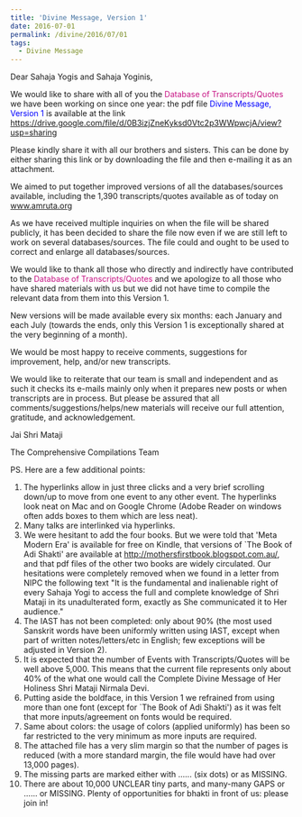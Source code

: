 ```yaml
---
title: 'Divine Message, Version 1'
date: 2016-07-01
permalink: /divine/2016/07/01
tags:
  - Divine Message
---
```

Dear Sahaja Yogis and Sahaja Yoginis,

We would like to share with all of you the <font color="mediumvioletred">Database of Transcripts/Quotes</font> we have been working on since one year: the pdf file <font color="blue">Divine Message, Version 1</font>  is available at the link
<a href="https://drive.google.com/file/d/0B3izjZneKyksd0Vtc2p3WWpwcjA/view?usp=sharing">https://drive.google.com/file/d/0B3izjZneKyksd0Vtc2p3WWpwcjA/view?usp=sharing</a>

Please kindly share it with all our brothers and sisters. This can be done by either sharing this link or by downloading the file and then e-mailing it as an attachment.

We aimed to put together improved versions of all the databases/sources available, including the 1,390 transcripts/quotes available as of today on www.amruta.org 

As we have received multiple inquiries on when the file will be shared publicly, it has been decided to share the file now even if we are still left to work on several databases/sources. The file could and ought to be used to correct and enlarge all databases/sources.

We would like to thank all those who directly and indirectly have contributed to the <font color="mediumvioletred">Database of Transcripts/Quotes</font> and we apologize to all those who have shared materials with us but we did not have time to compile the relevant data from them into this Version 1. 

New versions will be made available every six months: each January and each July (towards the ends, only this Version 1 is exceptionally shared at the very beginning of a month).

We would be most happy to receive comments, suggestions for improvement, help, and/or new transcripts. 

We would like to reiterate that our team is small and independent and as such it checks its e-mails mainly only when it prepares new posts or when transcripts are in process. But please be assured that all comments/suggestions/helps/new materials will receive our full attention, gratitude, and acknowledgement.

Jai Shri Mataji

The Comprehensive Compilations Team

PS. Here are a few additional points:
1. The hyperlinks allow in just three clicks and a very brief scrolling down/up to move from one event to any other event. The hyperlinks look neat on Mac and on Google Chrome (Adobe Reader on windows often adds boxes to them which are less neat).
2. Many talks are interlinked via hyperlinks.
3. We were hesitant to add the four books. But we were told that 'Meta Modern Era' is available for free on Kindle, that versions of `The Book of Adi Shakti' are available at http://mothersfirstbook.blogspot.com.au/, and that pdf files of the other two books are widely circulated.
Our hesitations were completely removed when we found in a letter from NIPC the following text "It is the fundamental and inalienable right of every Sahaja Yogi to access the full and complete knowledge of Shri Mataji in its unadulterated form, exactly as She communicated it to Her audience."
4. The IAST has not been completed: only about 90% (the most used Sanskrit words have been uniformly written using IAST, except when part of written notes/letters/etc in English; few exceptions will be adjusted in Version 2).
5. It is expected that the number of Events with Transcripts/Quotes will be well above 5,000. This means that the current file represents only about 40% of the what one would call the 
Complete Divine Message of Her Holiness Shri Mataji Nirmala Devi. 
6. Putting aside the boldface, in this Version 1 we refrained from using more than one font (except for `The Book of Adi Shakti') as it was felt that more inputs/agreement on fonts would be required. 
7. Same about colors: the usage of colors (applied uniformly) has been so far restricted to the very minimum as more inputs are required. 
8. The attached file has a very slim margin so that the number of pages is reduced (with a more standard margin, the file would have had over 13,000 pages).
9. The missing parts are marked either with ...... (six dots) or as MISSING.
10. There are about 10,000 UNCLEAR tiny parts, and many-many GAPS or ...... or MISSING. Plenty of opportunities for bhakti in front of us: please join in!